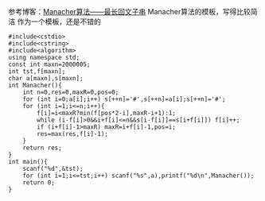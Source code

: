 参考博客：[Manacher算法——最长回文子串](http://blog.csdn.net/linkfqy/article/details/73181032)
Manacher算法的模板，写得比较简洁
作为一个模板，还是不错的

```
#include<cstdio>
#include<cstring>
#include<algorithm>
using namespace std;
const int maxn=2000005;
int tst,f[maxn];
char a[maxn],s[maxn];
int Manacher(){
	int n=0,res=0,maxR=0,pos=0;
	for (int i=0;a[i];i++) s[++n]='#',s[++n]=a[i];s[++n]='#';
	for (int i=1;i<=n;i++){
		f[i]=i<maxR?min(f[pos*2-i],maxR-i+1):1;
		while (i-f[i]>0&&i+f[i]<=n&&s[i-f[i]]==s[i+f[i]]) f[i]++;
		if (i+f[i]-1>maxR) maxR=i+f[i]-1,pos=i;
		res=max(res,f[i]-1);
	}
	return res;
}
int main(){
	scanf("%d",&tst);
	for (int i=1;i<=tst;i++) scanf("%s",a),printf("%d\n",Manacher());
	return 0;
}
```